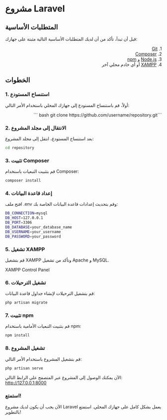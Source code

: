 # مشروع Laravel

## المتطلبات الأساسية

قبل أن تبدأ، تأكد من أن لديك المتطلبات الأساسية التالية مثبتة على جهازك:

<p dir="rtl">
1. <a href="https://git-scm.com/">Git</a><br>
2. <a href="https://getcomposer.org/">Composer</a><br>
3. <a href="https://nodejs.org/">Node.js</a> و <a href="https://www.npmjs.com/">npm</a><br>
4. <a href="https://www.apachefriends.org/index.html">XAMPP</a> أو أي خادم محلي آخر
</p>

## الخطوات

### 1. استنساخ المستودع

أولاً، قم باستنساخ المستودع إلى جهازك المحلي باستخدام الأمر التالي:

<p dir="rtl">
```bash
git clone https://github.com/username/repository.git
```
</p>

### 2. الانتقال إلى مجلد المشروع

بعد استنساخ المستودع، انتقل إلى مجلد المشروع:

```bash
cd repository
```

### 3. تثبيت Composer

قم بتثبيت التبعيات باستخدام Composer:

```bash
composer install
```

### 4. إعداد قاعدة البيانات

افتح ملف .env وقم بتحديث إعدادات قاعدة البيانات الخاصة بك:

```bash
DB_CONNECTION=mysql
DB_HOST=127.0.0.1
DB_PORT=3306
DB_DATABASE=your_database_name
DB_USERNAME=your_username
DB_PASSWORD=your_password
```

### 5. تشغيل XAMPP

قم بتشغيل XAMPP وتأكد من تشغيل Apache و MySQL.

XAMPP Control Panel

### 6. تشغيل الترحيلات

قم بتشغيل الترحيلات لإنشاء جداول قاعدة البيانات:

```bash
php artisan migrate
```

### 7. تثبيت npm

قم بتثبيت التبعيات الأمامية باستخدام npm:

```bash
npm install
```

### 8. تشغيل المشروع

قم بتشغيل المشروع باستخدام الأمر التالي:

```bash
php artisan serve
```

الآن يمكنك الوصول إلى المشروع عبر المتصفح على الرابط التالي: http://127.0.0.1:8000

### استمتع!

الآن يجب أن يكون لديك مشروع Laravel يعمل بشكل كامل على جهازك المحلي. استمتع بالتطوير!
